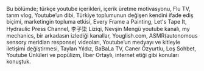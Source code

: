 Bu bölümde; türkçe youtube içerikleri, içerik üretme motivasyonu, Flu TV, tarım vlog, Youtube’un dibi, Türkiye toplumunun değişen kendini ifade ediş biçimi, marketingin topluma etkisi, Every Frame a Painting, Let's Tape It, Hydraulic Press Channel, 李子柒 Liziqi, Nevşin Mengü youtube kanalı, my mechanics, bir arkadasın izlediği kanallar, Youglish.com,  ASMR(autonomous sensory meridian response) videoları, Youtube’un medyayı ve kitleyle iletişimi değiştirmesi, Taylan Yıldız, BaBaLa TV, Caner Özyurtlu, Loş Sohbet, Youtube Ünlüleri ve popülizm, İlber Ortaylı, internet etiği gibi konuları konuştuk.